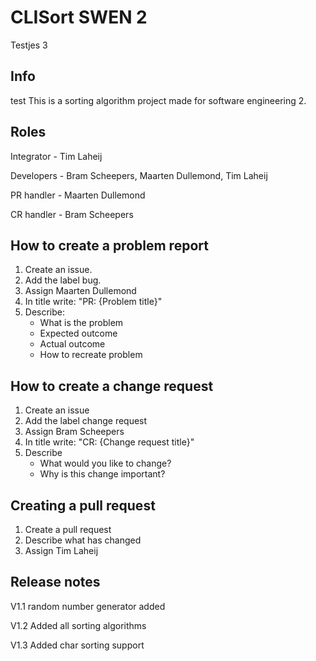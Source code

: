 # CLISort SWEN 2

Testjes 3

## Info
test
This is a sorting algorithm project made for software engineering 2.

## Roles

Integrator - Tim Laheij

Developers - Bram Scheepers,
             Maarten Dullemond,
             Tim Laheij
             
PR handler - Maarten Dullemond

CR handler - Bram Scheepers

## How to create a problem report

1. Create an issue.
2. Add the label bug.
3. Assign Maarten Dullemond
4. In title write: "PR: {Problem title}"
5. Describe:
    * What is the problem
    * Expected outcome
    * Actual outcome
    * How to recreate problem

## How to create a change request

1. Create an issue
2. Add the label change request
3. Assign Bram Scheepers
4. In title write: "CR: {Change request title}"
5. Describe
    * What would you like to change?
    * Why is this change important?

## Creating a pull request

1. Create a pull request
2. Describe what has changed
3. Assign Tim Laheij

## Release notes

V1.1 random number generator added

V1.2 Added all sorting algorithms

V1.3 Added char sorting support
